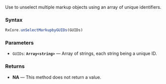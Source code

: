 Use to unselect multiple markup objects using an array of unique identifiers.

### Syntax

```typescript
RxCore.unSelectMarkupbyGUIDs(GUIDs)
```

### Parameters

- `GUIDs`: **`Array<string>`** — Array of strings, each string being a unique ID.

### Returns

- **NA** — This method does not return a value.